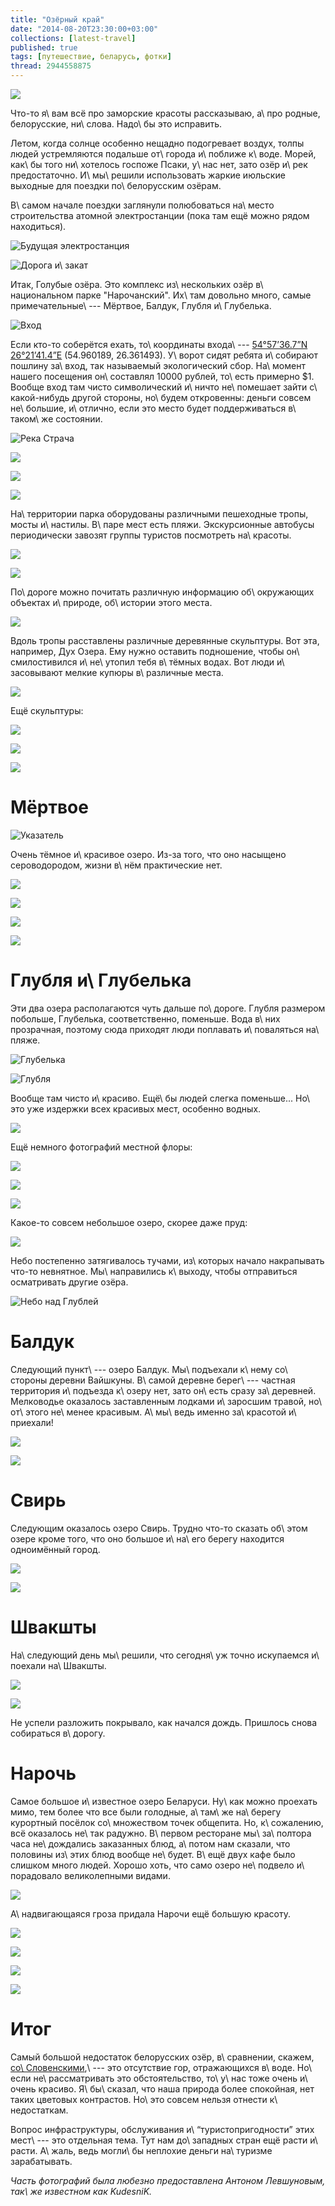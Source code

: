 ```yaml
---
title: "Озёрный край"
date: "2014-08-20T23:30:00+03:00"
collections: [latest-travel]
published: true
tags: [путешествие, беларусь, фотки]
thread: 2944558875
---
```


![](/images/travel/2014-07-lakes/cover.jpg)

Что-то я\ вам всё про заморские красоты рассказываю, а\ про родные, белорусские, ни\ слова. Надо\ бы это
исправить.

<!--more-->

Летом, когда солнце особенно нещадно подогревает воздух, толпы людей устремляются подальше от\ города и\ поближе
к\ воде. Морей, как\ бы того ни\ хотелось госпоже Псаки, у\ нас нет, зато озёр и\ рек предостаточно. И\ мы\ решили
использовать жаркие июльские выходные для поездки по\ белорусским озёрам.

В\ самом начале поездки заглянули полюбоваться на\ место строительства атомной электростанции (пока там ещё можно рядом
находиться).

![Будущая электростанция](/images/travel/2014-07-lakes/ostrovets-power-station.jpg "Будущая электростанция")

![Дорога и\ закат](/images/travel/2014-07-lakes/ostrovets-road.jpg "Дорога и закат")

Итак, Голубые озёра. Это комплекс из\ нескольких озёр в\ национальном парке "Нарочанский". Их\ там довольно много, самые
примечательные\ --- Мёртвое, Балдук, Глубля и\ Глубелька.

![Вход](/images/travel/2014-07-lakes/blue-lakes-entrance.jpg "Вход")

Если кто-то соберётся ехать, то\ координаты входа\ --- [54°57’36.7”N 26°21’41.4”E][map] (54.960189, 26.361493).
У\ ворот сидят ребята и\ собирают пошлину за\ вход, так называемый экологический сбор. На\ момент нашего посещения
он\ составлял 10000 рублей, то\ есть примерно $1. Вообще вход там чисто символический и\ ничто не\ помешает зайти
с\ какой-нибудь другой стороны, но\ будем откровенны: деньги совсем не\ большие, и\ отлично, если это место будет
поддерживаться в\ таком\ же состоянии.

![Река Страча](/images/travel/2014-07-lakes/blue-lakes-stracha-1.jpg "Река Страча")

![](/images/travel/2014-07-lakes/blue-lakes-stracha-2.jpg)

![](/images/travel/2014-07-lakes/blue-lakes-stracha-3.jpg)

![](/images/travel/2014-07-lakes/blue-lakes-stracha-4.jpg)

На\ территории парка оборудованы различными пешеходные тропы, мосты и\ настилы. В\ паре мест есть пляжи. Экскурсионные
автобусы периодически завозят группы туристов посмотреть на\ красоты.

![](/images/travel/2014-07-lakes/blue-lakes-road-1.jpg)

![](/images/travel/2014-07-lakes/blue-lakes-road-2.jpg)

По\ дороге можно почитать различную информацию об\ окружающих объектах и\ природе, об\ истории этого места.

![](/images/travel/2014-07-lakes/blue-lakes-info.jpg)

Вдоль тропы расставлены различные деревянные скульптуры. Вот эта, например, Дух Озера. Ему нужно оставить подношение,
чтобы он\ смилостивился и\ не\ утопил тебя в\ тёмных водах. Вот люди и\ засовывают мелкие купюры в\ различные места.

![](/images/travel/2014-07-lakes/blue-lakes-spirit.jpg)

Ещё скульптуры:

![](/images/travel/2014-07-lakes/blue-lakes-sculpture.jpg)

![](/images/travel/2014-07-lakes/blue-lakes-hello.jpg)

![](/images/travel/2014-07-lakes/blue-lakes-we.jpg)

# Мёртвое

![Указатель](/images/travel/2014-07-lakes/dead-sign.jpg "Указатель")

Очень тёмное и\ красивое озеро. Из-за того, что оно насыщено сероводородом, жизни в\ нём практические нет.

![](/images/travel/2014-07-lakes/dead-1.jpg)

![](/images/travel/2014-07-lakes/dead-2.jpg)

![](/images/travel/2014-07-lakes/dead-3.jpg)

![](/images/travel/2014-07-lakes/dead-4.jpg)

# Глубля и\ Глубелька

Эти два озера располагаются чуть дальше по\ дороге. Глубля размером побольше, Глубелька, соответственно, поменьше. Вода
в\ них прозрачная, поэтому сюда приходят люди поплавать и\ поваляться на\ пляже.

![Глубелька](/images/travel/2014-07-lakes/glubelka.jpg "Глубелька")

![Глубля](/images/travel/2014-07-lakes/glublja.jpg "Глубля")

Вообще там чисто и\ красиво. Ещё\ бы людей слегка поменьше... Но\ это уже издержки всех красивых мест, особенно водных.

![](/images/travel/2014-07-lakes/blue-lakes-trees.jpg)

Ещё немного фотографий местной флоры:

![](/images/travel/2014-07-lakes/blue-lakes-flora-1.jpg)

![](/images/travel/2014-07-lakes/blue-lakes-flora-2.jpg)

![](/images/travel/2014-07-lakes/blue-lakes-flora-3.jpg)

Какое-то совсем небольшое озеро, скорее даже пруд:

![](/images/travel/2014-07-lakes/blue-lakes-small-lake.jpg)

Небо постепенно затягивалось тучами, из\ которых начало накрапывать что-то невнятное. Мы\ направились к\ выходу,
чтобы отправиться осматривать другие озёра.

![Небо над Глублей](/images/travel/2014-07-lakes/blue-lakes-sky.jpg "Небо над Глублей")

# Балдук

Следующий пункт\ --- озеро Балдук. Мы\ подъехали к\ нему со\ стороны деревни Вайшкуны. В\ самой деревне берег\ ---
частная территория и\ подъезда к\ озеру нет, зато он\ есть сразу за\ деревней. Мелководье оказалось заставленным лодками
и\ заросшим травой, но\ от\ этого не\ менее красивым. А\ мы\ ведь именно за\ красотой и\ приехали!

![](/images/travel/2014-07-lakes/balduk-1.jpg)

![](/images/travel/2014-07-lakes/balduk-2.jpg)

# Свирь

Следующим оказалось озеро Свирь. Трудно что-то сказать об\ этом озере кроме того, что оно большое и\ на\ его
берегу находится одноимённый город.

![](/images/travel/2014-07-lakes/svir-1.jpg)

![](/images/travel/2014-07-lakes/svir-2.jpg)

# Швакшты

На\ следующий день мы\ решили, что сегодня\ уж точно искупаемся и\ поехали на\ Швакшты.

![](/images/travel/2014-07-lakes/shvakshty-1.jpg)

![](/images/travel/2014-07-lakes/shvakshty-2.jpg)

Не успели разложить покрывало, как начался дождь. Пришлось снова собираться в\ дорогу.

# Нарочь

Самое большое и\ известное озеро Беларуси. Ну\ как можно проехать мимо, тем более что все были голодные, а\ там\ же
на\ берегу курортный посёлок со\ множеством точек общепита. Но, к\ сожалению, всё оказалось не\ так радужно. В\ первом
ресторане мы\ за\ полтора часа не\ дождались заказанных блюд, а\ потом нам сказали, что половины из\ этих блюд вообще
не\ будет. В\ ещё двух кафе было слишком много людей. Хорошо хоть, что само озеро не\ подвело и\ порадовало
великолепными видами.

![](/images/travel/2014-07-lakes/naroch.jpg)

А\ надвигающаяся гроза придала Нарочи ещё большую красоту.

![](/images/travel/2014-07-lakes/naroch-storm-1.jpg)

![](/images/travel/2014-07-lakes/naroch-storm-2.jpg)

![](/images/travel/2014-07-lakes/naroch-storm-3.jpg)

![](/images/travel/2014-07-lakes/naroch-storm-4.jpg)

# Итог

Самый большой недостаток белорусских озёр, в\ сравнении, скажем, [со\ Словенскими][slovenian-lakes],\ --- это отсутствие
гор, отражающихся в\ воде. Но\ если не\ рассматривать это обстоятельство, то\ у\ нас тоже очень и\ очень красиво.
Я\ бы\ сказал, что наша природа более спокойная, нет таких цветовых контрастов. Но\ это совсем нельзя отнести
к\ недостаткам.

Вопрос инфраструктуры, обслуживания и\ “туристопригодности” этих мест\ --- это отдельная тема. Тут нам до\ западных
стран ещё расти и\ расти. А\ жаль, ведь могли\ бы неплохие деньги на\ туризме зарабатывать.

*Часть фотографий была любезно предоставлена Антоном Левшуновым, так\ же известном как KudesniK.*

[map]: https://www.google.com/maps/place/54%C2%B057'36.7%22N+26%C2%B021'41.4%22E/@54.9601939,26.3615,15z/data=!3m1!4b1!4m2!3m1!1s0x0:0x0?
[slovenian-lakes]: /post/eurotrip-2014-bled-bohinj/
